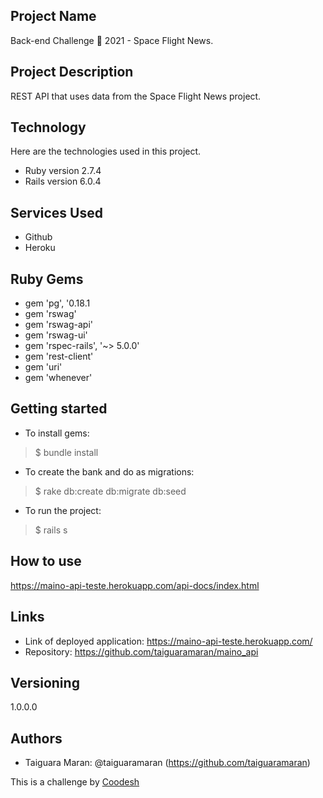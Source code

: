 ## Project Name
 
Back-end Challenge 🏅 2021 - Space Flight News.

## Project Description

REST API that uses data from the Space Flight News project.


 
 
## Technology 
 
Here are the technologies used in this project.
 
* Ruby version  2.7.4
* Rails version 6.0.4
 
 
## Services Used
 
* Github
* Heroku
 
 
## Ruby Gems

* gem 'pg', '0.18.1
* gem 'rswag'
* gem 'rswag-api'
* gem 'rswag-ui'
* gem 'rspec-rails', '~> 5.0.0'
* gem 'rest-client'
* gem 'uri'
* gem 'whenever'
 
## Getting started
 
* To install gems:
>    $ bundle install
* To create the bank and do as migrations:
>    $ rake db:create db:migrate db:seed
* To run the project:
>    $ rails s
 
## How to use
 
https://maino-api-teste.herokuapp.com/api-docs/index.html
 
 
## Links
 
  - Link of deployed application: https://maino-api-teste.herokuapp.com/
  - Repository: https://github.com/taiguaramaran/maino_api

 
## Versioning
 
1.0.0.0
 
 
## Authors
 
* Taiguara Maran: @taiguaramaran (https://github.com/taiguaramaran)



This is a challenge by [Coodesh](https://coodesh.com/)
 
